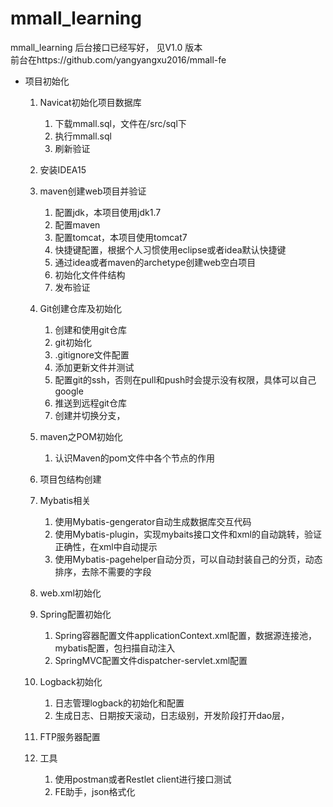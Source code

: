 # mmall_learning
mmall_learning
后台接口已经写好， 见V1.0 版本   
前台在https://github.com/yangyangxu2016/mmall-fe







- 项目初始化

	1. Navicat初始化项目数据库
		1. 下载mmall.sql，文件在/src/sql下
		2. 执行mmall.sql
		3. 刷新验证
	2. 安装IDEA15
	3. maven创建web项目并验证
		1. 配置jdk，本项目使用jdk1.7
		2. 配置maven
		3. 配置tomcat，本项目使用tomcat7
		4. 快捷键配置，根据个人习惯使用eclipse或者idea默认快捷键
		5. 通过idea或者maven的archetype创建web空白项目
		6. 初始化文件件结构
		7. 发布验证
	4. Git创建仓库及初始化
		1. 创建和使用git仓库
		2. git初始化
		3. .gitignore文件配置
		4. 添加更新文件并测试
		5. 配置git的ssh，否则在pull和push时会提示没有权限，具体可以自己google
		5. 推送到远程git仓库
		6. 创建并切换分支，
	5. maven之POM初始化
		1. 认识Maven的pom文件中各个节点的作用
	6. 项目包结构创建
	7. Mybatis相关
		1. 使用Mybatis-gengerator自动生成数据库交互代码
		2. 使用Mybatis-plugin，实现mybaits接口文件和xml的自动跳转，验证正确性，在xml中自动提示
		3. 使用Mybatis-pagehelper自动分页，可以自动封装自己的分页，动态排序，去除不需要的字段
	8. web.xml初始化
	9. Spring配置初始化
		1. Spring容器配置文件applicationContext.xml配置，数据源连接池，mybatis配置，包扫描自动注入
		2. SpringMVC配置文件dispatcher-servlet.xml配置
	10. Logback初始化
		1. 日志管理logback的初始化和配置
		2. 生成日志、日期按天滚动，日志级别，开发阶段打开dao层，
	11. FTP服务器配置
		
	12. 工具
		1. 使用postman或者Restlet client进行接口测试
		2. FE助手，json格式化
	

	

		


